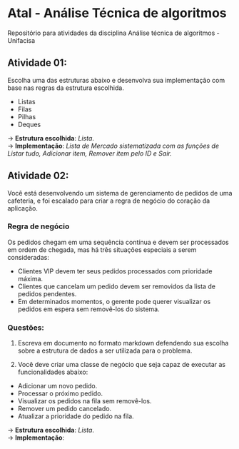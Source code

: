 # Atal - Análise Técnica de algoritmos

Repositório para atividades da disciplina Análise técnica de algoritmos - Unifacisa

## Atividade 01:

Escolha uma das estruturas abaixo e desenvolva sua implementação com base nas regras da estrutura escolhida.
- Listas
- Filas
- Pilhas
- Deques

-> **Estrutura escolhida**: *Lista*. <br>
-> **Implementação**: *Lista de Mercado sistematizada com as funções de Listar tudo, Adicionar item, Remover item pelo ID e Sair.*

## Atividade 02:

Você está desenvolvendo um sistema de gerenciamento de pedidos de uma cafeteria, e foi escalado para criar a regra de negócio do coração da aplicação.

### Regra de negócio
Os pedidos chegam em uma sequência contínua e devem ser processados em ordem de chegada, mas há três situações especiais a serem consideradas:
- Clientes VIP devem ter seus pedidos processados com prioridade máxima.
- Clientes que cancelam um pedido devem ser removidos da lista de pedidos pendentes.
- Em determinados momentos, o gerente pode querer visualizar os pedidos em espera sem removê-los do sistema.

### Questões:

1. Escreva em documento no formato markdown defendendo sua escolha sobre a estrutura de dados a ser utilizada para o problema.

2. Você deve criar uma classe de negócio que seja capaz de executar as funcionalidades abaixo:

- Adicionar um novo pedido.
- Processar o próximo pedido.
- Visualizar os pedidos na fila sem removê-los.
- Remover um pedido cancelado.
- Atualizar a prioridade do pedido na fila.

-> **Estrutura escolhida**: *Lista*. <br>
-> **Implementação**:


